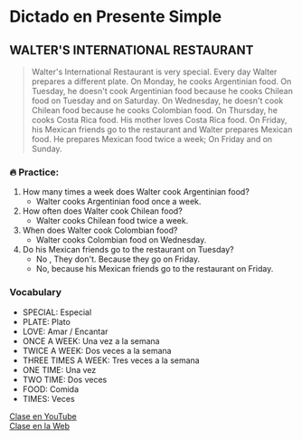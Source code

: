 # Dictado en Presente Simple

## WALTER'S INTERNATIONAL RESTAURANT

> Walter's International Restaurant is very special. Every day Walter prepares a different plate. On Monday, he cooks Argentinian food. On Tuesday, he doesn't cook Argentinian food because he cooks Chilean food on Tuesday and on Saturday. On Wednesday, he doesn't cook Chilean food because he cooks Colombian food. On Thursday, he cooks Costa Rica food. His mother loves Costa Rica food. On Friday, his Mexican friends go to the restaurant and Walter prepares Mexican food. He prepares Mexican food twice a week; On Friday and on Sunday. 


### 🔥 Practice:

1. How many times a week does Walter cook Argentinian food?
	- Walter cooks Argentinian food once a week.
2. How often does Walter cook Chilean food?
	- Walter cooks Chilean food twice a week.
3. When does Walter cook Colombian food?
	- Walter cooks Colombian food on Wednesday.
4. Do his Mexican friends go to the restaurant on Tuesday?
	- No , They don't. Because they go on Friday.
	- No, because his Mexican friends go to the restaurant on Friday.

### Vocabulary
- SPECIAL: Especial     
- PLATE: Plato    
- LOVE: Amar / Encantar      
- ONCE A WEEK: Una vez a la semana     
- TWICE A WEEK: Dos veces a la semana    
- THREE TIMES A WEEK: Tres veces a la semana    
- ONE TIME: Una vez   
- TWO TIME: Dos veces    
- FOOD: Comida   
- TIMES: Veces   


[Clase en YouTube](https://www.youtube.com/watch?v=gU-iDfNgMDA&list=PLgrNDDl9MxYmUmf19zPiljdg8FKIRmP78&index=23)  
[Clase en la Web](https://www.pacho8a.com/ingl%C3%A9s/curso-ingl%C3%A9s-desde-cero/lecci%C3%B3n-1/)





